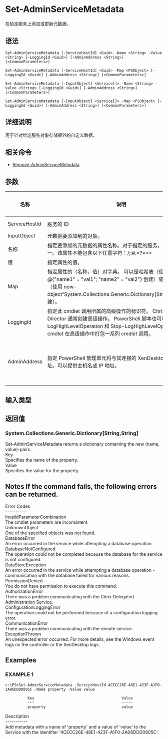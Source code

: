 # Set-AdminServiceMetadata

在给定服务上添加或更新元数据。

## 语法

    Set-AdminServiceMetadata [-ServiceHostId] <Guid> -Name <String> -Value <String> [-LoggingId <Guid>] [-AdminAddress <String>] [<CommonParameters>]
    
    Set-AdminServiceMetadata [-ServiceHostId] <Guid> -Map <PSObject> [-LoggingId <Guid>] [-AdminAddress <String>] [<CommonParameters>]
    
    Set-AdminServiceMetadata [-InputObject] <Service[]> -Name <String> -Value <String> [-LoggingId <Guid>] [-AdminAddress <String>] [<CommonParameters>]
    
    Set-AdminServiceMetadata [-InputObject] <Service[]> -Map <PSObject> [-LoggingId <Guid>] [-AdminAddress <String>] [<CommonParameters>]
    

## 详细说明

用于针对给定服务对象存储额外的自定义数据。

## 相关命令

- [Remove-AdminServiceMetadata](Remove-AdminServiceMetadata.html)

## 参数

| 名称            | 说明                                                                                                                                                                     | 是否必需？  | 管道输入                           | 默认值                                   |
| ------------- | ---------------------------------------------------------------------------------------------------------------------------------------------------------------------- | ------ | ------------------------------ | ------------------------------------- |
| ServiceHostId | 服务的 ID                                                                                                                                                                 | true   | true (ByValue, ByPropertyName) |                                       |
| InputObject   | 元数据要添加到的对象。                                                                                                                                                            | true   | true (ByValue)                 |                                       |
| 名称            | 指定要添加的元数据的属性名称。对于指定的服务，该属性必须唯一。该属性不能包含以下任意字符：\/;:#.*?=<>                                                                                                              | []()"' | true                           | false |                               |
| 值             | 指定属性的值。                                                                                                                                                                | true   | false                          |                                       |
| Map           | 指定属性的（名称，值）对字典。 可以是哈希表（使用 @{"name1" = "val1"; "name2" = "val2"} 创建）或字符串字典（使用 new-object“System.Collections.Generic.Dictionary[String,String]”创建）。                      | true   | true (ByValue)                 |                                       |
| LoggingId     | 指定此 cmdlet 调用所属的高级操作的标识符。 Citrix Studio 和 Director 通常创建高级操作。 PowerShell 脚本也可以借助 Start-LogHighLevelOperation 和 Stop-LogHighLevelOperation cmdlet 在高级操作中打包一系列 cmdlet 调用。 | false  | false                          |                                       |
| AdminAddress  | 指定 PowerShell 管理单元将与其连接的 XenDesktop 控制器的地址。可以提供主机名或 IP 地址。                                                                                                             | false  | false                          | Localhost。一旦有 cmdlet 提供了某个值，此值将变为默认值。 |

## 输入类型

### 

## 返回值

### System.Collections.Generic.Dictionary[String,String]  
Set-AdminServiceMetadata returns a dictionary containing the new (name, value)-pairs.  
Key <string>  
Specifies the name of the property.  
Value <string>  
Specifies the value for the property.

## Notes If the command fails, the following errors can be returned.  
Error Codes  
\---\---\-----  
InvalidParameterCombination  
The cmdlet parameters are inconsistent.  
UnknownObject  
One of the specified objects was not found.  
DatabaseError  
An error occurred in the service while attempting a database operation.  
DatabaseNotConfigured  
The operation could not be completed because the database for the service is not configured.  
DataStoreException  
An error occurred in the service while attempting a database operation - communication with the database failed for various reasons.  
PermissionDenied  
You do not have permission to execute this command.  
AuthorizationError  
There was a problem communicating with the Citrix Delegated Administration Service.  
ConfigurationLoggingError  
The operation could not be performed because of a configuration logging error.  
CommunicationError  
There was a problem communicating with the remote service.  
ExceptionThrown  
An unexpected error occurred. For more details, see the Windows event logs on the controller or the XenDesktop logs.

## Examples

### EXAMPLE 1

    c:\PS>Set-AdminServiceMetadata -ServiceHostId 4CECC26E-48E1-423F-A1F0-2A06DDD0805C -Name property -Value value
    
              Key                                       Value
              ---                                       -----
              property                                  value
    

Description  
\---\---\-----  
Add metadata with a name of 'property' and a value of 'value' to the Service with the identifier '4CECC26E-48E1-423F-A1F0-2A06DDD0805C'.